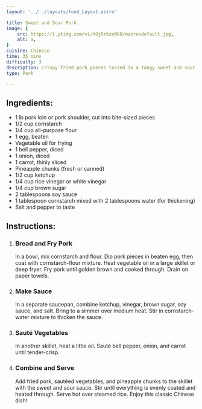 ```yaml
---
layout: '../../layouts/food_Layout.astro'

title: Sweet and Sour Pork
image: {
    src: https://i.ytimg.com/vi/YOjRr6zeMG0/maxresdefault.jpg,
    alt: a,
}
cuisine: Chinese
time: 35 mins
difficulty: 3
description: Crispy fried pork pieces tossed in a tangy sweet and sour sauce with bell peppers, pineapple, and onions.
type: Pork

---
```

<div class="recipe-container">
    <div class="ingredients">
        <h2>Ingredients:</h2>
        <ul>
            <li>1 lb pork loin or pork shoulder, cut into bite-sized pieces</li>
            <li>1/2 cup cornstarch</li>
            <li>1/4 cup all-purpose flour</li>
            <li>1 egg, beaten</li>
            <li>Vegetable oil for frying</li>
            <li>1 bell pepper, diced</li>
            <li>1 onion, diced</li>
            <li>1 carrot, thinly sliced</li>
            <li>Pineapple chunks (fresh or canned)</li>
            <li>1/2 cup ketchup</li>
            <li>1/4 cup rice vinegar or white vinegar</li>
            <li>1/4 cup brown sugar</li>
            <li>2 tablespoons soy sauce</li>
            <li>1 tablespoon cornstarch mixed with 2 tablespoons water (for thickening)</li>
            <li>Salt and pepper to taste</li>
        </ul>
    </div>
    <div class="instructions">
        <h2>Instructions:</h2>
        <ol>
            <li><h3>Bread and Fry Pork</h3>
                In a bowl, mix cornstarch and flour. Dip pork pieces in beaten egg, then coat with cornstarch-flour mixture. Heat vegetable oil in a large skillet or deep fryer. Fry pork until golden brown and cooked through. Drain on paper towels.
            </li>
            <li><h3>Make Sauce</h3>
                In a separate saucepan, combine ketchup, vinegar, brown sugar, soy sauce, and salt. Bring to a simmer over medium heat. Stir in cornstarch-water mixture to thicken the sauce.
            </li>
            <li><h3>Sauté Vegetables</h3>
                In another skillet, heat a little oil. Sauté bell pepper, onion, and carrot until tender-crisp.
            </li>
            <li><h3>Combine and Serve</h3>
                Add fried pork, sautéed vegetables, and pineapple chunks to the skillet with the sweet and sour sauce. Stir until everything is evenly coated and heated through. Serve hot over steamed rice. Enjoy this classic Chinese dish!
            </li>
        </ol>
    </div>
</div>
